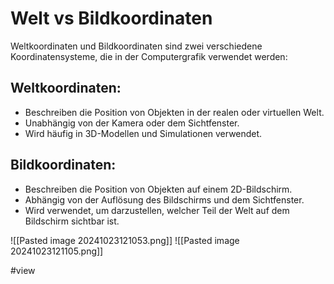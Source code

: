 
# Welt vs Bildkoordinaten

Weltkoordinaten und Bildkoordinaten sind zwei verschiedene Koordinatensysteme, die in der Computergrafik verwendet werden:

## Weltkoordinaten:
- Beschreiben die Position von Objekten in der realen oder virtuellen Welt.
- Unabhängig von der Kamera oder dem Sichtfenster.
- Wird häufig in 3D-Modellen und Simulationen verwendet.

## Bildkoordinaten:
- Beschreiben die Position von Objekten auf einem 2D-Bildschirm.
- Abhängig von der Auflösung des Bildschirms und dem Sichtfenster.
- Wird verwendet, um darzustellen, welcher Teil der Welt auf dem Bildschirm sichtbar ist.

![[Pasted image 20241023121053.png]]
![[Pasted image 20241023121105.png]]

#view
